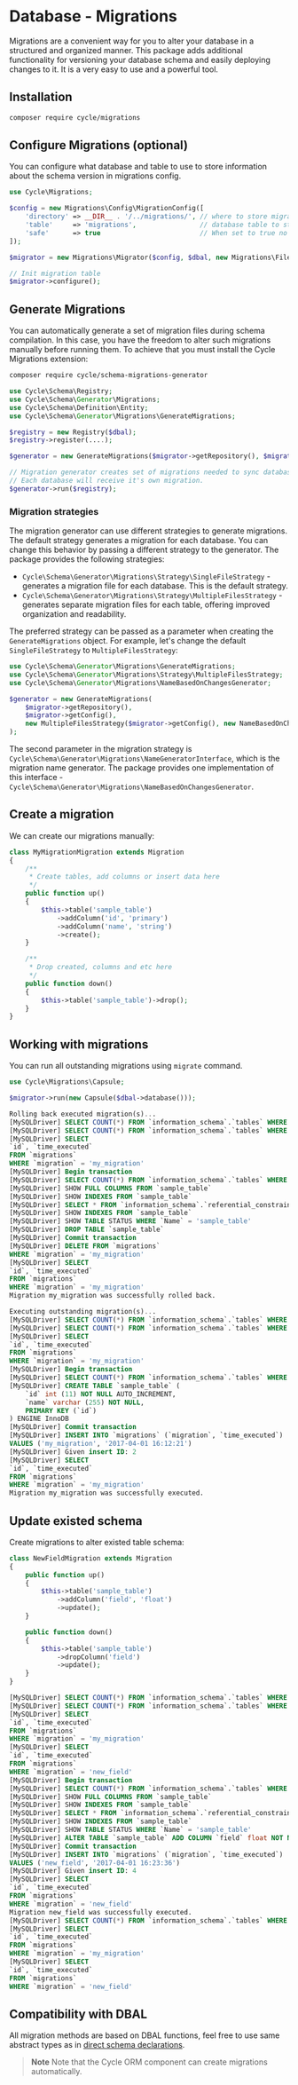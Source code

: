 # Database - Migrations

Migrations are a convenient way for you to alter your database in a structured and organized manner. This package adds
additional functionality for versioning your database schema and easily deploying changes to it. It is a very easy to
use and a powerful tool.

## Installation

```bash
composer require cycle/migrations
```

## Configure Migrations (optional)

You can configure what database and table to use to store information about the schema version in migrations config.

```php
use Cycle\Migrations;

$config = new Migrations\Config\MigrationConfig([
    'directory' => __DIR__ . '/../migrations/', // where to store migrations
    'table'     => 'migrations',                // database table to store migration status
    'safe'      => true                         // When set to true no confirmation will be requested on migration run.
]);

$migrator = new Migrations\Migrator($config, $dbal, new Migrations\FileRepository($config));

// Init migration table
$migrator->configure();
```

## Generate Migrations

You can automatically generate a set of migration files during schema compilation. In this case, you have the freedom to
alter such migrations manually before running them. To achieve that you must install the Cycle Migrations extension:

```bash
composer require cycle/schema-migrations-generator
```

```php
use Cycle\Schema\Registry;
use Cycle\Schema\Generator\Migrations;
use Cycle\Schema\Definition\Entity;
use Cycle\Schema\Generator\Migrations\GenerateMigrations;

$registry = new Registry($dbal);
$registry->register(....);

$generator = new GenerateMigrations($migrator->getRepository(), $migrator->getConfig());

// Migration generator creates set of migrations needed to sync database schema with desired state.
// Each database will receive it's own migration.
$generator->run($registry);
```

### Migration strategies

The migration generator can use different strategies to generate migrations. The default strategy generates a
migration for each database. You can change this behavior by passing a different strategy to the generator. The package
provides the following strategies:

- `Cycle\Schema\Generator\Migrations\Strategy\SingleFileStrategy` - generates a migration file for each database.
   This is the default strategy.
- `Cycle\Schema\Generator\Migrations\Strategy\MultipleFilesStrategy` - generates separate migration files for each table,
   offering improved organization and readability.

The preferred strategy can be passed as a parameter when creating the `GenerateMigrations` object. For example,
let's change the default `SingleFileStrategy` to `MultipleFilesStrategy`:

```php
use Cycle\Schema\Generator\Migrations\GenerateMigrations;
use Cycle\Schema\Generator\Migrations\Strategy\MultipleFilesStrategy;
use Cycle\Schema\Generator\Migrations\NameBasedOnChangesGenerator;

$generator = new GenerateMigrations(
    $migrator->getRepository(),
    $migrator->getConfig(),
    new MultipleFilesStrategy($migrator->getConfig(), new NameBasedOnChangesGenerator())
);
```

The second parameter in the migration strategy is `Cycle\Schema\Generator\Migrations\NameGeneratorInterface`,
which is the migration name generator. The package provides one implementation of this interface -
`Cycle\Schema\Generator\Migrations\NameBasedOnChangesGenerator`.

## Create a migration

We can create our migrations manually:

```php
class MyMigrationMigration extends Migration
{
    /**
     * Create tables, add columns or insert data here
     */
    public function up()
    {
        $this->table('sample_table')
            ->addColumn('id', 'primary')
            ->addColumn('name', 'string')
            ->create();
    }

    /**
     * Drop created, columns and etc here
     */
    public function down()
    {
        $this->table('sample_table')->drop();
    }
}
```

## Working with migrations

You can run all outstanding migrations using `migrate` command.

```php
use Cycle\Migrations\Capsule;

$migrator->run(new Capsule($dbal->database()));
```

```sql
Rolling back executed migration(s)...
[MySQLDriver] SELECT COUNT(*) FROM `information_schema`.`tables` WHERE `table_schema` = 'sample_2' AND `table_name` = 'migrations'
[MySQLDriver] SELECT COUNT(*) FROM `information_schema`.`tables` WHERE `table_schema` = 'sample_2' AND `table_name` = 'migrations'
[MySQLDriver] SELECT
`id`, `time_executed`
FROM `migrations`
WHERE `migration` = 'my_migration'
[MySQLDriver] Begin transaction
[MySQLDriver] SELECT COUNT(*) FROM `information_schema`.`tables` WHERE `table_schema` = 'sample_2' AND `table_name` = 'sample_table'
[MySQLDriver] SHOW FULL COLUMNS FROM `sample_table`
[MySQLDriver] SHOW INDEXES FROM `sample_table`
[MySQLDriver] SELECT * FROM `information_schema`.`referential_constraints` WHERE `constraint_schema` = 'sample_2' AND `table_name` = 'sample_table'
[MySQLDriver] SHOW INDEXES FROM `sample_table`
[MySQLDriver] SHOW TABLE STATUS WHERE `Name` = 'sample_table'
[MySQLDriver] DROP TABLE `sample_table`
[MySQLDriver] Commit transaction
[MySQLDriver] DELETE FROM `migrations`
WHERE `migration` = 'my_migration'
[MySQLDriver] SELECT
`id`, `time_executed`
FROM `migrations`
WHERE `migration` = 'my_migration'
Migration my_migration was successfully rolled back.

Executing outstanding migration(s)...
[MySQLDriver] SELECT COUNT(*) FROM `information_schema`.`tables` WHERE `table_schema` = 'sample_2' AND `table_name` = 'migrations'
[MySQLDriver] SELECT COUNT(*) FROM `information_schema`.`tables` WHERE `table_schema` = 'sample_2' AND `table_name` = 'migrations'
[MySQLDriver] SELECT
`id`, `time_executed`
FROM `migrations`
WHERE `migration` = 'my_migration'
[MySQLDriver] Begin transaction
[MySQLDriver] SELECT COUNT(*) FROM `information_schema`.`tables` WHERE `table_schema` = 'sample_2' AND `table_name` = 'sample_table'
[MySQLDriver] CREATE TABLE `sample_table` (
    `id` int (11) NOT NULL AUTO_INCREMENT,
    `name` varchar (255) NOT NULL,
    PRIMARY KEY (`id`)
) ENGINE InnoDB
[MySQLDriver] Commit transaction
[MySQLDriver] INSERT INTO `migrations` (`migration`, `time_executed`)
VALUES ('my_migration', '2017-04-01 16:12:21')
[MySQLDriver] Given insert ID: 2
[MySQLDriver] SELECT
`id`, `time_executed`
FROM `migrations`
WHERE `migration` = 'my_migration'
Migration my_migration was successfully executed.
```

## Update existed schema

Create migrations to alter existed table schema:

```php
class NewFieldMigration extends Migration
{
    public function up()
    {
        $this->table('sample_table')
            ->addColumn('field', 'float')
            ->update();
    }

    public function down()
    {
        $this->table('sample_table')
            ->dropColumn('field')
            ->update();
    }
}
```

```sql
[MySQLDriver] SELECT COUNT(*) FROM `information_schema`.`tables` WHERE `table_schema` = 'sample_2' AND `table_name` = 'migrations'
[MySQLDriver] SELECT COUNT(*) FROM `information_schema`.`tables` WHERE `table_schema` = 'sample_2' AND `table_name` = 'migrations'
[MySQLDriver] SELECT
`id`, `time_executed`
FROM `migrations`
WHERE `migration` = 'my_migration'
[MySQLDriver] SELECT
`id`, `time_executed`
FROM `migrations`
WHERE `migration` = 'new_field'
[MySQLDriver] Begin transaction
[MySQLDriver] SELECT COUNT(*) FROM `information_schema`.`tables` WHERE `table_schema` = 'sample_2' AND `table_name` = 'sample_table'
[MySQLDriver] SHOW FULL COLUMNS FROM `sample_table`
[MySQLDriver] SHOW INDEXES FROM `sample_table`
[MySQLDriver] SELECT * FROM `information_schema`.`referential_constraints` WHERE `constraint_schema` = 'sample_2' AND `table_name` = 'sample_table'
[MySQLDriver] SHOW INDEXES FROM `sample_table`
[MySQLDriver] SHOW TABLE STATUS WHERE `Name` = 'sample_table'
[MySQLDriver] ALTER TABLE `sample_table` ADD COLUMN `field` float NOT NULL
[MySQLDriver] Commit transaction
[MySQLDriver] INSERT INTO `migrations` (`migration`, `time_executed`)
VALUES ('new_field', '2017-04-01 16:23:36')
[MySQLDriver] Given insert ID: 4
[MySQLDriver] SELECT
`id`, `time_executed`
FROM `migrations`
WHERE `migration` = 'new_field'
Migration new_field was successfully executed.
[MySQLDriver] SELECT COUNT(*) FROM `information_schema`.`tables` WHERE `table_schema` = 'sample_2' AND `table_name` = 'migrations'
[MySQLDriver] SELECT
`id`, `time_executed`
FROM `migrations`
WHERE `migration` = 'my_migration'
[MySQLDriver] SELECT
`id`, `time_executed`
FROM `migrations`
WHERE `migration` = 'new_field'
```

## Compatibility with DBAL

All migration methods are based on DBAL functions, feel free to use same abstract types as in
[direct schema declarations](/docs/en/database/declaration.md).

> **Note**
> Note that the Cycle ORM component can create migrations automatically.
